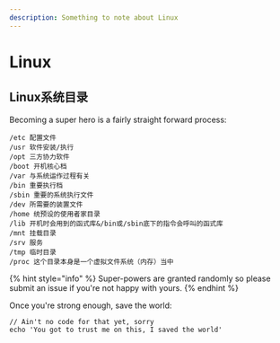 ```yaml
---
description: Something to note about Linux
---
```


# Linux

## Linux系统目录

Becoming a super hero is a fairly straight forward process:

```
/etc 配置文件
/usr 软件安装/执行
/opt 三方协力软件
/boot 开机核心档
/var 与系统运作过程有关
/bin 重要执行档
/sbin 重要的系统执行文件
/dev 所需要的装置文件
/home 统预设的使用者家目录
/lib 开机时会用到的函式库&/bin或/sbin底下的指令会呼叫的函式库
/mnt 挂载目录
/srv 服务
/tmp 临时目录
/proc 这个目录本身是一个虚拟文件系统（内存）当中
```

{% hint style="info" %}
 Super-powers are granted randomly so please submit an issue if you're not happy with yours.
{% endhint %}

Once you're strong enough, save the world:

```
// Ain't no code for that yet, sorry
echo 'You got to trust me on this, I saved the world'
```



